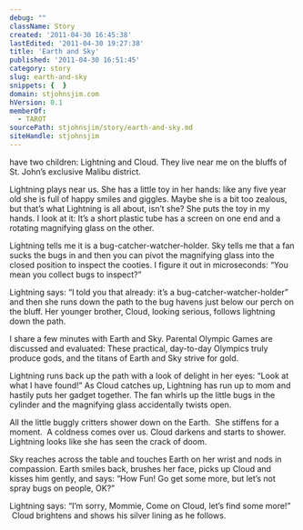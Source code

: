 ```yaml
---
debug: ""
className: Story
created: '2011-04-30 16:45:38'
lastEdited: '2011-04-30 19:27:38'
title: 'Earth and Sky'
published: '2011-04-30 16:51:45'
category: story
slug: earth-and-sky
snippets: {  }
domain: stjohnsjim.com
hVersion: 0.1
memberOf:
  - TAROT
sourcePath: stjohnsjim/story/earth-and-sky.md
siteHandle: stjohnsjim
---
```

have two children: Lightning and Cloud. They live near me on the bluffs of St. John&rsquo;s exclusive Malibu district.

Lightning plays near us. She has a little toy in her hands: like any five year old she is full of happy smiles and giggles. Maybe she is a bit too zealous, but that&rsquo;s what Lightning is all about, isn&rsquo;t she? She puts the toy in my hands. I look at it: It&rsquo;s a short plastic tube has a screen on one end and a rotating magnifying glass on the other.

Lightning tells me it is a bug-catcher-watcher-holder. Sky tells me that a fan sucks the bugs in and then you can pivot the magnifying glass into the closed position to inspect the cooties. I figure it out in microseconds: &ldquo;You mean you collect bugs to inspect?&rdquo;

Lightning says: &ldquo;I told you that already: it&rsquo;s a bug-catcher-watcher-holder&rdquo; and then she runs down the path to the bug havens just below our perch on the bluff. Her younger brother, Cloud, looking serious, follows lightning down the path.

I share a few minutes with Earth and Sky. Parental Olympic Games are discussed and evaluated: These practical, day-to-day Olympics truly produce gods, and the titans of Earth and Sky strive for gold.

Lightning runs back up the path with a look of delight in her eyes: &ldquo;Look at what I have found!&rdquo; As Cloud catches up, Lightning has run up to mom and hastily puts her gadget together. The fan whirls up the little bugs in the cylinder and the magnifying glass accidentally twists open.

All the little buggly critters shower down on the Earth. &nbsp;She stiffens for a moment. &nbsp;A coldness comes over us. Cloud darkens and starts to shower. Lightning looks like she has seen the crack of doom.

Sky reaches across the table and touches Earth on her wrist and nods in compassion. Earth smiles back, brushes her face, picks up Cloud and kisses him gently, and says: &ldquo;How Fun! Go get some more, but let&rsquo;s not spray bugs on people, OK?&rdquo;

Lightning says: &ldquo;I&rsquo;m sorry, Mommie, Come on Cloud, let&rsquo;s find some more!&rdquo; &nbsp;Cloud brightens and shows his silver lining as he follows.


